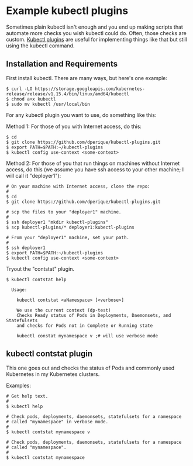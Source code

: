 # Example kubectl plugins

Sometimes plain kubectl isn't enough and you end up making scripts that
automate more checks you wish kubectl could do.  Often, those checks are
custom.  [Kubectl plugins](https://kubernetes.io/docs/tasks/extend-kubectl/kubectl-plugins/)
are useful for implementing things like that but still using the kubectl command.

## Installation and Requirements

First install kubectl. There are many ways, but here's one example:

```
$ curl -LO https://storage.googleapis.com/kubernetes-release/release/v1.15.4/bin/linux/amd64/kubectl
$ chmod a+x kubectl
$ sudo mv kubectl /usr/local/bin
```

For any kubectl plugin you want to use, do something like this:

Method 1: For those of you with Internet access, do this:

```
$ cd
$ git clone https://github.com/dperique/kubectl-plugins.git
$ export PATH=$PATH:~/kubectl-plugins
$ kubectl config use-context <some-context>
```

Method 2: For those of you that run things on machines without Internet access,
do this (we assume you have ssh access to your other machine; I will
call it "deployer1"):

```
# On your machine with Internet access, clone the repo:
#
$ cd
$ git clone https://github.com/dperique/kubectl-plugins.git

# scp the files to your "deployer1" machine.
#
$ ssh deployer1 "mkdir kubectl-plugins"
$ scp kubectl-plugins/* deployer1:kubectl-plugins

# From your "deployer1" machine, set your path.
#
$ ssh deployer1
$ export PATH=$PATH:~/kubectl-plugins
$ kubectl config use-context <some-context>
```

Tryout the "contstat" plugin.

```
$ kubectl contstat help

  Usage:

    kubectl contstat <aNamespace> [<verbose>]

    We use the current context (dp-test)
    Checks Ready status of Pods in Deployments, Daemonsets, and Statefulsets
    and checks for Pods not in Complete or Running state

    kubectl constat mynamespace v ;# will use verbose mode
```

## kubectl contstat plugin

This one goes out and checks the status of Pods and commonly used Kubernetes
in my Kubernetes clusters.

Examples:

```
# Get help text.
#
$ kubectl help

# Check pods, deployments, daemonsets, statefulsets for a namespace
# called "mynamespace" in verbose mode.
#
$ kubectl contstat mynamespace v

# Check pods, deployments, daemonsets, statefulsets for a namespace
# called "mynamespace".
#
$ kubectl contstat mynamespace
```
